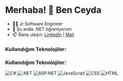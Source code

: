 # Merhaba! 👋 Ben Ceyda
- 👨‍💻 Jr Software Engineer
- 🌱 Şu anda .NET öğreniyorum
- 📫 Bana ulaşın: [LinkedIn](https://www.linkedin.com/in/ceydagemiciturkdogan/) | [Mail](ceyda.turkdogan@gmail.com)

### Kullandığım Teknolojiler:

### Kullandığım Teknolojiler:
![C#](https://img.shields.io/badge/-C%23-239120?logo=c-sharp&logoColor=white)
![.NET](https://img.shields.io/badge/-.NET-512BD4?logo=dotnet&logoColor=white)
![ASP.NET](https://img.shields.io/badge/-ASP.NET-512BD4?logo=dotnet&logoColor=white)
![JavaScript](https://img.shields.io/badge/-JavaScript-F7DF1E?logo=javascript&logoColor=black)
![CSS](https://img.shields.io/badge/-CSS3-1572B6?logo=css3&logoColor=white)
![HTML](https://img.shields.io/badge/-HTML5-E34F26?logo=html5&logoColor=white)

